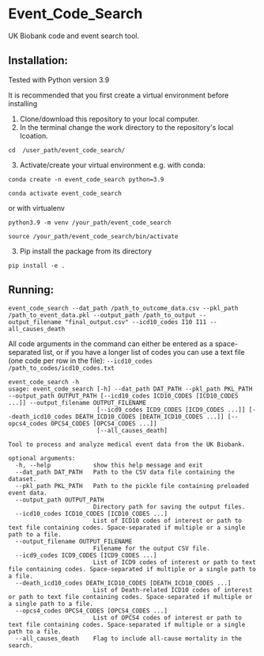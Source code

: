 # Event_Code_Search
UK Biobank code and event search tool.

## Installation:
Tested with Python version 3.9

It is recommended that you first create a virtual environment before installing

1. Clone/download this repository to your local computer.
2. In the terminal change the work directory to the repository's local lcoation.

```
cd  /user_path/event_code_search/
```

3. Activate/create your virtual environment
e.g. with conda:
``` 
conda create -n event_code_search python=3.9 

conda activate event_code_search
```

or with virtualenv

 ```
python3.9 -m venv /your_path/event_code_search
 
source /your_path/event_code_search/bin/activate
 ```

3. Pip install the package from its directory

```
pip install -e .
```

## Running:

```
event_code_search --dat_path /path_to_outcome_data.csv --pkl_path /path_to_event_data.pkl --output_path /path_to_output --output_filename "final_output.csv" --icd10_codes I10 I11 --all_causes_death
```

All code arguments in the command can either be entered as a space-separated list, or if you have a longer list of codes you can use a text file (one code per row in the file):
```--icd10_codes /path_to_codes/icd10_codes.txt```


```
event_code_search -h
usage: event_code_search [-h] --dat_path DAT_PATH --pkl_path PKL_PATH --output_path OUTPUT_PATH [--icd10_codes ICD10_CODES [ICD10_CODES ...]] --output_filename OUTPUT_FILENAME
                         [--icd9_codes ICD9_CODES [ICD9_CODES ...]] [--death_icd10_codes DEATH_ICD10_CODES [DEATH_ICD10_CODES ...]] [--opcs4_codes OPCS4_CODES [OPCS4_CODES ...]]
                         [--all_causes_death]

Tool to process and analyze medical event data from the UK Biobank.

optional arguments:
  -h, --help            show this help message and exit
  --dat_path DAT_PATH   Path to the CSV data file containing the dataset.
  --pkl_path PKL_PATH   Path to the pickle file containing preloaded event data.
  --output_path OUTPUT_PATH
                        Directory path for saving the output files.
  --icd10_codes ICD10_CODES [ICD10_CODES ...]
                        List of ICD10 codes of interest or path to text file containing codes. Space-separated if multiple or a single path to a file.
  --output_filename OUTPUT_FILENAME
                        Filename for the output CSV file.
  --icd9_codes ICD9_CODES [ICD9_CODES ...]
                        List of ICD9 codes of interest or path to text file containing codes. Space-separated if multiple or a single path to a file.
  --death_icd10_codes DEATH_ICD10_CODES [DEATH_ICD10_CODES ...]
                        List of Death-related ICD10 codes of interest or path to text file containing codes. Space-separated if multiple or a single path to a file.
  --opcs4_codes OPCS4_CODES [OPCS4_CODES ...]
                        List of OPCS4 codes of interest or path to text file containing codes. Space-separated if multiple or a single path to a file.
  --all_causes_death    Flag to include all-cause mortality in the search.
  ```
